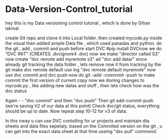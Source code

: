 # Data-Version-Control_tutorial
hey this is my Data versioning control tutorial , which is done by Gihan lakmal. 

create Git repo and clone it into Local folder.
then created mycode.py inside the visual then added simple Data file , which used panadas and python.
do the  git , add , commit and push before start DVC
#pip install DVCnow we do "DVC INIT" (CREATES .dvcignore4 .dvc)
now we make "director called S3" 
now create "dvc remote add myremote s3"
ad "dvc add data/"
since already git tracking the data folder , lets remove now it from tracking by the git
make dvc remote default  use ing "dvc remote default myremote"
now use dvc commit and dvc push
now do git -add -commmit -push to make commit the first version of current copy
now we doning changes to mycode.py , like adding new datas and stuff , then lets check how was the dvc status

 Again - - "dvc commit" and then "dvc push"
 Then git add-commit-push (we're saving V2 of our data at this point)
 Check dvc/git status, everything should be up to date.
 Now repeat step 10-12 for v3 of data.

 In this nway u can use DVC contolling for ur projects and maintain dta sheets and data files sepetaly. 
 based on the Commited version on the git , u can get into the exact data sheet at that time useing "dsv pull" commond.
